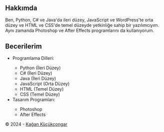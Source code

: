 <!DOCTYPE html>
<html lang="tr">
<head>
  <meta charset="UTF-8">
  <meta name="viewport" content="width=device-width, initial-scale=1.0">

</head>
<body>
  <header>
    <h1></h1>
  </header>
  <main>
    <section class="hakkimda">
      <h2>Hakkımda</h2>
      <p>Ben, Python, C# ve Java'da ileri düzey, JavaScript ve WordPress'te orta düzey ve HTML ve CSS'de temel düzeyde yetkinliğe sahip bir yazılımcıyım. Aynı zamanda Photoshop ve After Effects programlarını da kullanıyorum.</p>
    </section>
    <section class="beceriler">
      <h2>Becerilerim</h2>
      <ul>
        <li>Programlama Dilleri:</li>
        <ul>
          <li>Python (İleri Düzey)</li>
          <li>C# (İleri Düzey)</li>
          <li>Java (İleri Düzey)</li>
          <li>JavaScript (Orta Düzey)</li>
          <li>HTML (Temel Düzey)</li>
          <li>CSS (Temel Düzey)</li>
        </ul>
        <li>Tasarım Programları:</li>
        <ul>
          <li>Photoshop</li>
          <li>After Effects</li>
        </ul>
      </ul>
    </section>

  </main>
  <footer>
    <p>&copy; 2024 - <a href="https://github.com/KaganKucukcongar">Kağan Küçükçongar</a></p>
  </footer>
</body>
</html>

